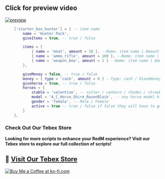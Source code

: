 ## Click for preview video 
[![preview](https://img.youtube.com/vi/s9tePJI7oMQ/0.jpg)](https://www.youtube.com/watch?v=s9tePJI7oMQ)


```lua
    ['starter_box_hunter'] = { -- item name
        name = 'Hunter Pack',
        giveItems = true, -- true / false

        items = {
            { name = 'meat', amount = 10 }, --Name: item name | Amount: how much money you want to give
            { name = 'ammo_rifle', amount = 100 }, --Name: item name | Amount: how much money you want to give
            { name = 'weapon_bow', amount = 1 } --Name: item name | Amount: how much money you want to give
        },

        giveMoney = false, -- true / false
        money = { type = 'cash', amount = 0 } --Type: cash / bloodmoney / bank / valbank / rhobank / blkbank / armbank | Amount: how much money you want to give
        givehorse = true, -- true / false
        horses = {
            stable = 'valentine', -- colter / vanhorn / rhodes / strawberry / blackwater / tumbleweed / valentine
            model = 'A_C_Horse_Shire_RavenBlack', -- any horse model https://redlookup.com/peds/?p=1&s=horse
            gender = 'female', -- Male / Female
            active = true -- true / false if false they will have to go to stable 
        } 
    },
```


### Check Out Our Tebex Store
**Looking for more scripts to enhance your RedM experience? Visit our Tebex store to explore our full collection of scripts!**

## 🔗 [__Visit Our Tebex Store__](https://dfadevelopments.tebex.io)

[![Buy Me a Coffee at ko-fi.com](https://storage.ko-fi.com/cdn/kofi2.png?v=6)](https://ko-fi.com/K3K715WIHX)

